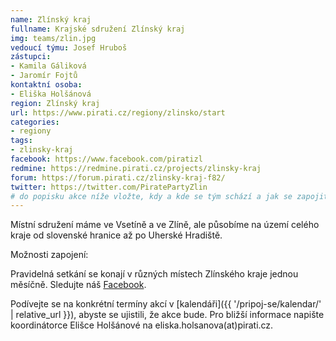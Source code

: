 ```yaml
---
name: Zlínský kraj
fullname: Krajské sdružení Zlínský kraj
img: teams/zlin.jpg
vedoucí týmu: Josef Hruboš
zástupci:
- Kamila Gáliková
- Jaromír Fojtů
kontaktní osoba:
- Eliška Holšánová
region: Zlínský kraj
url: https://www.pirati.cz/regiony/zlinsko/start
categories:
- regiony
tags:
- zlinsky-kraj
facebook: https://www.facebook.com/piratizl
redmine: https://redmine.pirati.cz/projects/zlinsky-kraj
forum: https://forum.pirati.cz/zlinsky-kraj-f82/
twitter: https://twitter.com/PiratePartyZlin
# do popisku akce níže vložte, kdy a kde se tým schází a jak se zapojit
---
```


Místní sdružení máme ve Vsetíně a ve Zlíně, ale působíme na území celého kraje od slovenské hranice až po Uherské Hradiště.

Možnosti zapojení:

Pravidelná setkání se konají v různých místech Zlínského kraje jednou měsíčně. Sledujte náš [Facebook](https://www.facebook.com/pg/piratizl/events/).

Podívejte se na konkrétní termíny akcí v [kalendáři]({{ '/pripoj-se/kalendar/' | relative_url }}),
abyste se ujistili, že akce bude. Pro bližší informace napište koordinátorce Elišce Holšánové na eliska.holsanova(аt)pirati.cz.
